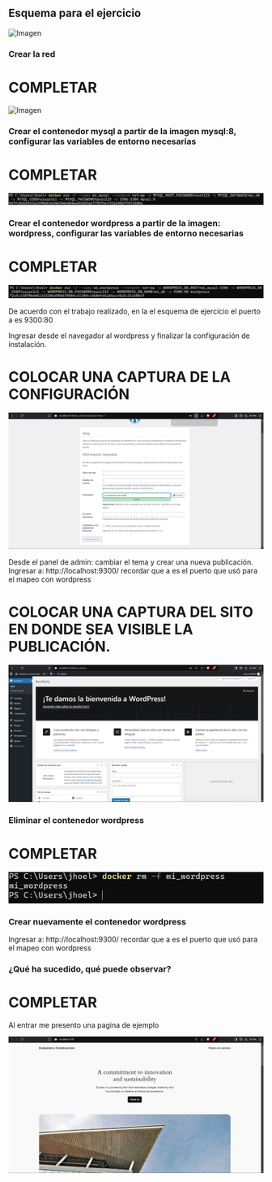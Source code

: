 ## Esquema para el ejercicio
![Imagen](img/esquema-ejercicio5.PNG)

### Crear la red
# COMPLETAR
![Imagen](img/RedesNet)

### Crear el contenedor mysql a partir de la imagen mysql:8, configurar las variables de entorno necesarias
# COMPLETAR

![Imagen](img/SQLEjercicio.png)

### Crear el contenedor wordpress a partir de la imagen: wordpress, configurar las variables de entorno necesarias
# COMPLETAR

![Imagen](img/wordpressEjercicio.png)

De acuerdo con el trabajo realizado, en la el esquema de ejercicio el puerto a es 9300:80

Ingresar desde el navegador al wordpress y finalizar la configuración de instalación.
# COLOCAR UNA CAPTURA DE LA CONFIGURACIÓN

![Imagen](img/ConfiguracionWordpress.png)

Desde el panel de admin: cambiar el tema y crear una nueva publicación.
Ingresar a: http://localhost:9300/ 
recordar que a es el puerto que usó para el mapeo con wordpress
# COLOCAR UNA CAPTURA DEL SITO EN DONDE SEA VISIBLE LA PUBLICACIÓN.

![Imagen](img/wordpressPublicacion.png)

### Eliminar el contenedor wordpress
# COMPLETAR

![Imagen](img/eliminacionwordpress.png)

### Crear nuevamente el contenedor wordpress
Ingresar a: http://localhost:9300/ 
recordar que a es el puerto que usó para el mapeo con wordpress

### ¿Qué ha sucedido, qué puede observar?
# COMPLETAR
Al entrar me presento una pagina de ejemplo 

![Imagen](img//PaginaEjemplo.png)





